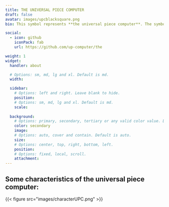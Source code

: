```yaml
---
title: THE UNIVERSAL PIECE COMPUTER
draft: false
avatar: images/upcblacksquare.png
bio: This symbol represents **the universal piece computer**. The symbol representing the universal piece computer is a creative fusion of iconic imagery. It features the well-known peace sign, with a prominent 'U' superimposed over the 'W', symbolizing the union of all world piece computers. The 'U' extends beyond the peace sign, both upwards and downwards, emphasizing the comprehensive and inclusive nature of the universal piece computer. This emblem serves as a visual metaphor for the computer's purpose... to integrate the myriad of world piece computers into a singular, cooperative entity striving for the universal piece. This symbol is trademarked, but not registered. 

social:
  - icon: github
    iconPack: fab
    url: https://github.com/up-computer/the

weight: 1
widget:
  handler: about

  # Options: sm, md, lg and xl. Default is md.
  width:

  sidebar:
    # Options: left and right. Leave blank to hide.
    position:
    # Options: sm, md, lg and xl. Default is md.
    scale:
  
  background:
    # Options: primary, secondary, tertiary or any valid color value. Default is primary.
    color: secondary
    image:
    # Options: auto, cover and contain. Default is auto.
    size:
    # Options: center, top, right, bottom, left.
    position:
    # Options: fixed, local, scroll.
    attachment: 
---
```


## Some characteristics of the universal piece computer:

{{< figure src="images/characterUPC.png" >}}


